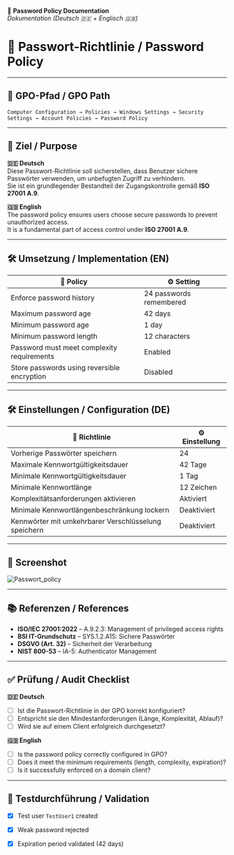 
📄 **Password Policy Documentation**  
_Dokumentation (Deutsch 🇩🇪 + Englisch 🇬🇧)_

# 🔐 Passwort-Richtlinie / Password Policy

---

## 📌 GPO-Pfad / GPO Path  
`Computer Configuration → Policies → Windows Settings → Security Settings → Account Policies → Password Policy`

---

## 🎯 Ziel / Purpose

**🇩🇪 Deutsch**  
Diese Passwort-Richtlinie soll sicherstellen, dass Benutzer sichere Passwörter verwenden, um unbefugten Zugriff zu verhindern.  
Sie ist ein grundlegender Bestandteil der Zugangskontrolle gemäß **ISO 27001 A.9**.

**🇬🇧 English**  
The password policy ensures users choose secure passwords to prevent unauthorized access.  
It is a fundamental part of access control under **ISO 27001 A.9**.

---

## 🛠️ Umsetzung / Implementation (EN)

| 🔧 Policy                                     | ⚙️ Setting                  |
|----------------------------------------------|-----------------------------|
| Enforce password history                      | 24 passwords remembered     |
| Maximum password age                          | 42 days                     |
| Minimum password age                          | 1 day                       |
| Minimum password length                       | 12 characters               |
| Password must meet complexity requirements    | Enabled                     |
| Store passwords using reversible encryption   | Disabled                    |

---

## 🛠️ Einstellungen / Configuration (DE)

| 🔧 Richtlinie                                      | ⚙️ Einstellung           |
|---------------------------------------------------|---------------------------|
| Vorherige Passwörter speichern                    | 24                        |
| Maximale Kennwortgültigkeitsdauer                 | 42 Tage                   |
| Minimale Kennwortgültigkeitsdauer                 | 1 Tag                     |
| Minimale Kennwortlänge                            | 12 Zeichen                |
| Komplexitätsanforderungen aktivieren              | Aktiviert                 |
| Minimale Kennwortlängenbeschränkung lockern       | Deaktiviert               |
| Kennwörter mit umkehrbarer Verschlüsselung speichern | Deaktiviert            |

---

## 📸 Screenshot


![Passwort_policy](https://github.com/user-attachments/assets/8048f062-37d8-4480-91f9-396b0a03304a)

---

## 📚 Referenzen / References

- **ISO/IEC 27001:2022** – A.9.2.3: Management of privileged access rights  
- **BSI IT-Grundschutz** – SYS.1.2.A15: Sichere Passwörter  
- **DSGVO (Art. 32)** – Sicherheit der Verarbeitung  
- **NIST 800-53** – IA-5: Authenticator Management  

---

## ✅ Prüfung / Audit Checklist

**🇩🇪 Deutsch**  
- [ ] Ist die Passwort-Richtlinie in der GPO korrekt konfiguriert?  
- [ ] Entspricht sie den Mindestanforderungen (Länge, Komplexität, Ablauf)?  
- [ ] Wird sie auf einem Client erfolgreich durchgesetzt?

**🇬🇧 English**  
- [ ] Is the password policy correctly configured in GPO?  
- [ ] Does it meet the minimum requirements (length, complexity, expiration)?  
- [ ] Is it successfully enforced on a domain client?

---

## 🧪 Testdurchführung / Validation

- [x] Test user `TestUser1` created  
- [x] Weak password rejected  
- [x] Expiration period validated (42 days)












